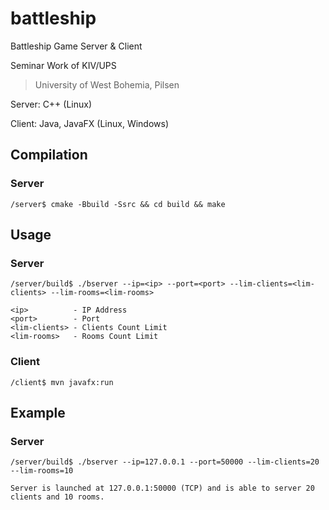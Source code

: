 # battleship
Battleship Game Server & Client

Seminar Work of KIV/UPS

> University of West Bohemia, Pilsen

Server: C++ (Linux)

Client: Java, JavaFX (Linux, Windows)

## Compilation

### Server

`/server$ cmake -Bbuild -Ssrc && cd build && make`

## Usage

### Server

`/server/build$ ./bserver --ip=<ip> --port=<port> --lim-clients=<lim-clients> --lim-rooms=<lim-rooms>`

	<ip>          - IP Address
	<port>        - Port
	<lim-clients> - Clients Count Limit
	<lim-rooms>   - Rooms Count Limit

### Client

`/client$ mvn javafx:run`

## Example

### Server

`/server/build$ ./bserver --ip=127.0.0.1 --port=50000 --lim-clients=20 --lim-rooms=10`

	Server is launched at 127.0.0.1:50000 (TCP) and is able to server 20 clients and 10 rooms.
